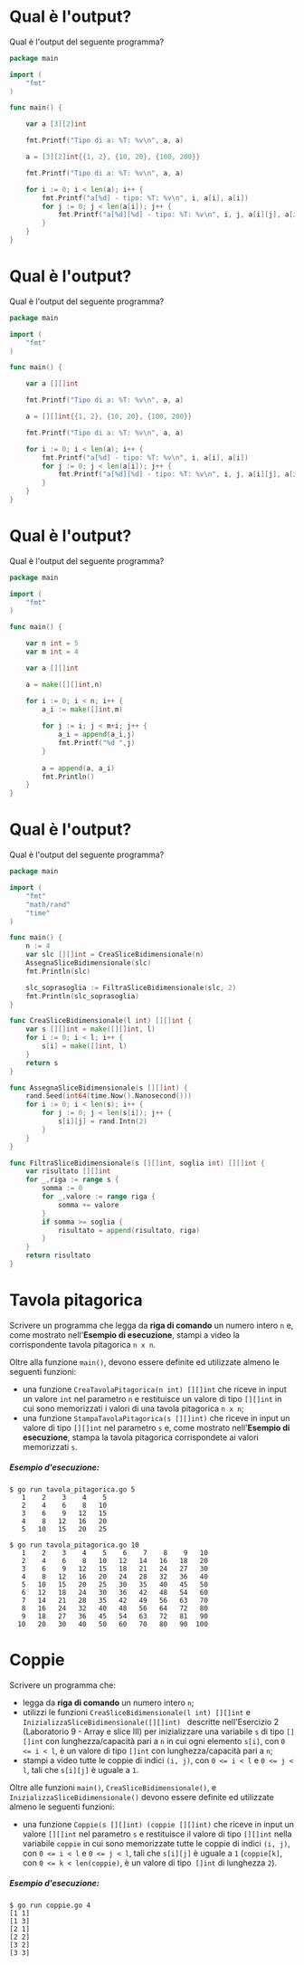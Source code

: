 # Qual è l'output?

Qual è l'output del seguente programma?

```go
package main

import (
	"fmt"
)

func main() {

	var a [3][2]int

	fmt.Printf("Tipo di a: %T: %v\n", a, a)

	a = [3][2]int{{1, 2}, {10, 20}, {100, 200}}

	fmt.Printf("Tipo di a: %T: %v\n", a, a)

	for i := 0; i < len(a); i++ {
		fmt.Printf("a[%d] - tipo: %T: %v\n", i, a[i], a[i])
		for j := 0; j < len(a[i]); j++ {
			fmt.Printf("a[%d][%d] - tipo: %T: %v\n", i, j, a[i][j], a[i][j])
		}
	}
}
```
# Qual è l'output?

Qual è l'output del seguente programma?

```go
package main

import (
	"fmt"
)

func main() {

	var a [][]int

	fmt.Printf("Tipo di a: %T: %v\n", a, a)

	a = [][]int{{1, 2}, {10, 20}, {100, 200}}

	fmt.Printf("Tipo di a: %T: %v\n", a, a)

	for i := 0; i < len(a); i++ {
		fmt.Printf("a[%d] - tipo: %T: %v\n", i, a[i], a[i])
		for j := 0; j < len(a[i]); j++ {
			fmt.Printf("a[%d][%d] - tipo: %T: %v\n", i, j, a[i][j], a[i][j])
		}
	}
}
```
# Qual è l'output?

Qual è l'output del seguente programma?

```go
package main

import (
	"fmt"
)

func main() {

	var n int = 5
	var m int = 4

	var a [][]int

	a = make([][]int,n)

	for i := 0; i < n; i++ {
		a_i := make([]int,m)
		
		for j := i; j < m+i; j++ {
			a_i = append(a_i,j)
			fmt.Printf("%d ",j)
		}
		
		a = append(a, a_i)
		fmt.Println()
	}
}
```
# Qual è l'output?

Qual è l'output del seguente programma?

```go
package main

import (
	"fmt"
	"math/rand"
	"time"
)

func main() {
	n := 4
	var slc [][]int = CreaSliceBidimensionale(n)
	AssegnaSliceBidimensionale(slc)
	fmt.Println(slc)

	slc_soprasoglia := FiltraSliceBidimensionale(slc, 2)
	fmt.Println(slc_soprasoglia)
}

func CreaSliceBidimensionale(l int) [][]int {
	var s [][]int = make([][]int, l)
	for i := 0; i < l; i++ {
		s[i] = make([]int, l)
	}
	return s
}

func AssegnaSliceBidimensionale(s [][]int) {
	rand.Seed(int64(time.Now().Nanosecond()))
	for i := 0; i < len(s); i++ {
		for j := 0; j < len(s[i]); j++ {
			s[i][j] = rand.Intn(2)
		}
	}
}

func FiltraSliceBidimensionale(s [][]int, soglia int) [][]int {
	var risultato [][]int
	for _,riga := range s {
		somma := 0
		for _,valore := range riga {
			somma += valore
		}
		if somma >= soglia {
			risultato = append(risultato, riga)
		}
	}
	return risultato
}
```
# Tavola pitagorica

Scrivere un programma che legga da **riga di comando** un numero intero `n` e, come mostrato nell'**Esempio di esecuzione**, stampi a video la corrispondente tavola pitagorica `n x n`.

Oltre alla funzione `main()`, devono essere definite ed utilizzate almeno le seguenti funzioni:

* una funzione `CreaTavolaPitagorica(n int) [][]int` che riceve in input un valore `int` nel parametro `n` e restituisce un valore di tipo `[][]int` in cui sono memorizzati i valori di una tavola pitagorica `n x n`;
* una funzione `StampaTavolaPitagorica(s [][]int)` che riceve in input un valore di tipo `[][]int` nel parametro `s` e, come mostrato nell'**Esempio di esecuzione**, stampa la tavola pitagorica corrispondete ai valori memorizzati `s`.

##### Esempio d'esecuzione:

```text
$ go run tavola_pitagorica.go 5
   1    2    3    4    5 
   2    4    6    8   10 
   3    6    9   12   15 
   4    8   12   16   20 
   5   10   15   20   25 

$ go run tavola_pitagorica.go 10
   1    2    3    4    5    6    7    8    9   10 
   2    4    6    8   10   12   14   16   18   20 
   3    6    9   12   15   18   21   24   27   30 
   4    8   12   16   20   24   28   32   36   40 
   5   10   15   20   25   30   35   40   45   50 
   6   12   18   24   30   36   42   48   54   60 
   7   14   21   28   35   42   49   56   63   70 
   8   16   24   32   40   48   56   64   72   80 
   9   18   27   36   45   54   63   72   81   90 
  10   20   30   40   50   60   70   80   90  100
```
# Coppie

Scrivere un programma che:
* legga da **riga di comando** un numero intero `n`;
* utilizzi le funzioni `CreaSliceBidimensionale(l int) [][]int` e `InizializzaSliceBidimensionale([][]int) ` descritte nell'Esercizio 2 (Laboratorio 9 - Array e slice III) per inizializzare una variabile `s` di tipo `[][]int` con lunghezza/capacità pari a `n` in cui ogni elemento `s[i]`, con `0 <= i < l`, è un valore di tipo `[]int` con lunghezza/capacità pari a `n`;
* stampi a video tutte le coppie di indici `(i, j)`, con `0 <= i < l` e `0 <= j < l`, tali che `s[i][j]` è uguale a `1`.

Oltre alle funzioni `main()`, `CreaSliceBidimensionale()`, e `InizializzaSliceBidimensionale()` devono essere definite ed utilizzate almeno le seguenti funzioni:
* una funzione `Coppie(s [][]int) (coppie [][]int)` che riceve in input un valore `[][]int` nel parametro `s` e restituisce il valore di tipo `[][]int` nella variabile `coppie` in cui sono memorizzate tutte le coppie di indici `(i, j)`, con `0 <= i < l` e `0 <= j < l`, tali che `s[i][j]` è uguale a `1` (`coppie[k]`, con `0 <= k < len(coppie)`, è un valore di tipo` []int` di lunghezza `2`).

##### Esempio d'esecuzione:

```text
$ go run coppie.go 4
[1 1]
[1 3]
[2 1]
[2 2]
[3 2]
[3 3]
```
